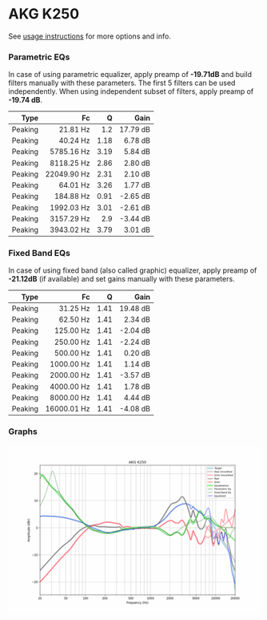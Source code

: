 # AKG K250
See [usage instructions](https://github.com/jaakkopasanen/AutoEq#usage) for more options and info.

### Parametric EQs
In case of using parametric equalizer, apply preamp of **-19.71dB** and build filters manually
with these parameters. The first 5 filters can be used independently.
When using independent subset of filters, apply preamp of **-19.74 dB**.

| Type    | Fc          |    Q | Gain     |
|--------:|------------:|-----:|---------:|
| Peaking | 21.81 Hz    | 1.2  | 17.79 dB |
| Peaking | 40.24 Hz    | 1.18 | 6.78 dB  |
| Peaking | 5785.16 Hz  | 3.19 | 5.84 dB  |
| Peaking | 8118.25 Hz  | 2.86 | 2.80 dB  |
| Peaking | 22049.90 Hz | 2.31 | 2.10 dB  |
| Peaking | 64.01 Hz    | 3.26 | 1.77 dB  |
| Peaking | 184.88 Hz   | 0.91 | -2.65 dB |
| Peaking | 1992.03 Hz  | 3.01 | -2.61 dB |
| Peaking | 3157.29 Hz  | 2.9  | -3.44 dB |
| Peaking | 3943.02 Hz  | 3.79 | 3.01 dB  |

### Fixed Band EQs
In case of using fixed band (also called graphic) equalizer, apply preamp of **-21.12dB**
(if available) and set gains manually with these parameters.

| Type    | Fc          |    Q | Gain     |
|--------:|------------:|-----:|---------:|
| Peaking | 31.25 Hz    | 1.41 | 19.48 dB |
| Peaking | 62.50 Hz    | 1.41 | 2.34 dB  |
| Peaking | 125.00 Hz   | 1.41 | -2.04 dB |
| Peaking | 250.00 Hz   | 1.41 | -2.24 dB |
| Peaking | 500.00 Hz   | 1.41 | 0.20 dB  |
| Peaking | 1000.00 Hz  | 1.41 | 1.14 dB  |
| Peaking | 2000.00 Hz  | 1.41 | -3.57 dB |
| Peaking | 4000.00 Hz  | 1.41 | 1.78 dB  |
| Peaking | 8000.00 Hz  | 1.41 | 4.44 dB  |
| Peaking | 16000.01 Hz | 1.41 | -4.08 dB |

### Graphs
![](./AKG%20K250.png)
